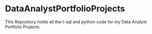 # DataAnalystPortfolioProjects
This Repository holds all the t-sql and python code for my Data Analyst Portfolio Projects.
